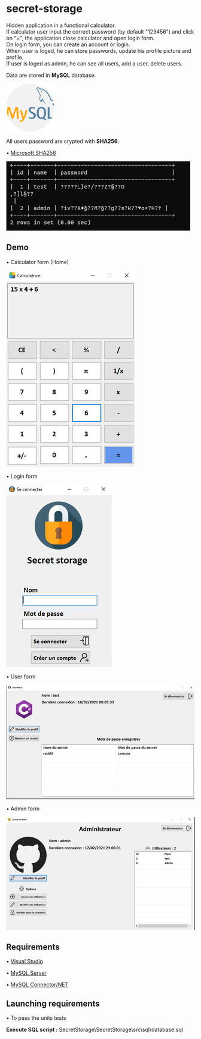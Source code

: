 # secret-storage

Hidden application in a functional calculator.  
If calculator user input the correct password (by default "123456") and click on "=", the application close calculator and open login form.  
On login form, you can create an account or login.  
When user is loged, he can store passwords, update his profile picture and profile.  
If user is loged as admin, he can see all users, add a user, delete users.   

Data are stored in **MySQL** database.  

![Alt text](git-img/mysql.png?raw=true "MySQL")  

All users password are crypted with **SHA256**.  

• [Microsoft SHA256](https://docs.microsoft.com/fr-fr/dotnet/api/system.security.cryptography.sha256managed?view=net-5.0)  

![Alt text](git-img/encrypted.PNG?raw=true "Encrypted")  

## Demo

• Calculator form (Home)  

![Alt text](git-img/calculator.PNG?raw=true "Calculator")  

• Login form  

![Alt text](git-img/login.PNG?raw=true "Login")  

• User form  

![Alt text](git-img/user.PNG?raw=true "User")  

• Admin form  

![Alt text](git-img/admin.PNG?raw=true "Admin")  

## Requirements

• [Visual Studio](https://visualstudio.microsoft.com/fr/)  

• [MySQL Server](https://dev.mysql.com/downloads/mysql/)  

• [MySQL Connector/NET](https://dev.mysql.com/downloads/connector/net/)  

## Launching requirements

• To pass the units tests 

**Execute SQL script :** SecretStorage\SecretStorage\src\sql\database.sql  
